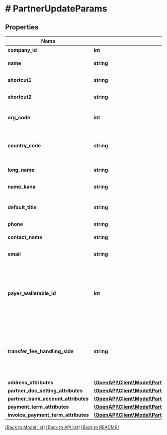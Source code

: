 # # PartnerUpdateParams

## Properties

Name | Type | Description | Notes
------------ | ------------- | ------------- | -------------
**company_id** | **int** | 事業所ID |
**name** | **string** | 取引先名 (255文字以内) |
**shortcut1** | **string** | ショートカット１ (255文字以内) | [optional]
**shortcut2** | **string** | ショートカット２ (255文字以内) | [optional]
**org_code** | **int** | 事業所種別（null: 未設定、1: 法人、2: 個人） | [optional]
**country_code** | **string** | 地域（JP: 国内、ZZ:国外）、指定しない場合JPになります。 | [optional]
**long_name** | **string** | 正式名称（255文字以内） | [optional]
**name_kana** | **string** | カナ名称（255文字以内） | [optional]
**default_title** | **string** | 敬称（御中、様、(空白)の3つから選択） | [optional]
**phone** | **string** | 電話番号 | [optional]
**contact_name** | **string** | 担当者 氏名 (255文字以内) | [optional]
**email** | **string** | 担当者 メールアドレス (255文字以内) | [optional]
**payer_walletable_id** | **int** | 振込元口座ID（一括振込ファイル用）:（walletableのtypeが&#39;bank_account&#39;のidのみ指定できます。また、未設定にする場合は、nullを指定してください。） | [optional]
**transfer_fee_handling_side** | **string** | 振込手数料負担（一括振込ファイル用）: (振込元(当方): payer, 振込先(先方): payee)、指定しない場合payerになります。 | [optional]
**address_attributes** | [**\OpenAPI\Client\Model\PartnerCreateParamsAddressAttributes**](PartnerCreateParamsAddressAttributes.md) |  | [optional]
**partner_doc_setting_attributes** | [**\OpenAPI\Client\Model\PartnerCreateParamsPartnerDocSettingAttributes**](PartnerCreateParamsPartnerDocSettingAttributes.md) |  | [optional]
**partner_bank_account_attributes** | [**\OpenAPI\Client\Model\PartnerCreateParamsPartnerBankAccountAttributes**](PartnerCreateParamsPartnerBankAccountAttributes.md) |  | [optional]
**payment_term_attributes** | [**\OpenAPI\Client\Model\PartnerUpdateParamsPaymentTermAttributes**](PartnerUpdateParamsPaymentTermAttributes.md) |  | [optional]
**invoice_payment_term_attributes** | [**\OpenAPI\Client\Model\PartnerUpdateParamsInvoicePaymentTermAttributes**](PartnerUpdateParamsInvoicePaymentTermAttributes.md) |  | [optional]

[[Back to Model list]](../../README.md#models) [[Back to API list]](../../README.md#endpoints) [[Back to README]](../../README.md)
